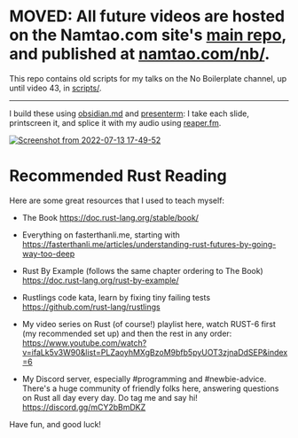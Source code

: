 

# MOVED: All future videos are hosted on the Namtao.com site's [main repo](https://github.com/NamtaoProductions/namtao-com/tree/main/src/site/notes), and published at [namtao.com/nb/](https://www.namtao.com/nb/).

This repo contains old scripts for my talks on the No Boilerplate channel, up until video 43, in [scripts/](https://github.com/0atman/noboilerplate/tree/main/scripts).

---

I build these using [obsidian.md](https://obsidian.md/) and [presenterm](https://github.com/mfontanini/presenterm): I take each slide, printscreen it, and splice it with my audio using [reaper.fm](http://reaper.fm/).



[![Screenshot from 2022-07-13 17-49-52](https://user-images.githubusercontent.com/114097/178788174-86a6e745-a5cb-4d0c-820f-85cedfe9618d.png)](https://www.youtube.com/c/NoBoilerplate)

# Recommended Rust Reading

Here are some great resources that I used to teach myself:

- The Book
https://doc.rust-lang.org/stable/book/

- Everything on fasterthanli.me, starting with
https://fasterthanli.me/articles/understanding-rust-futures-by-going-way-too-deep

- Rust By Example (follows the same chapter ordering to The Book)
https://doc.rust-lang.org/rust-by-example/

- Rustlings code kata, learn by fixing tiny failing tests
https://github.com/rust-lang/rustlings

- My video series on Rust (of course!) playlist here, watch RUST-6 first (my recommended set up) and then the rest in any order:
https://www.youtube.com/watch?v=ifaLk5v3W90&list=PLZaoyhMXgBzoM9bfb5pyUOT3zjnaDdSEP&index=6

- My Discord server, especially #programming and #newbie-advice. There's a huge community of friendly folks here, answering questions on Rust all day every day. Do tag me and say hi!
https://discord.gg/mCY2bBmDKZ

Have fun, and good luck!
